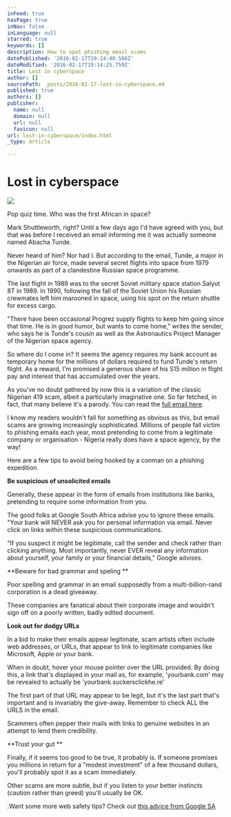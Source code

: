 ```yaml
---
inFeed: true
hasPage: true
inNav: false
inLanguage: null
starred: true
keywords: []
description: How to spot phishing email scams
datePublished: '2016-02-17T19:14:40.566Z'
dateModified: '2016-02-17T19:14:25.759Z'
title: Lost in cyberspace
author: []
sourcePath: _posts/2016-02-17-lost-in-cyberspace.md
published: true
authors: []
publisher:
  name: null
  domain: null
  url: null
  favicon: null
url: lost-in-cyberspace/index.html
_type: Article

---
```

# Lost in cyberspace
![](https://the-grid-user-content.s3-us-west-2.amazonaws.com/a66e69f2-ebee-45ea-a558-7db89776df1d.jpg)

Pop quiz time. Who was the first African in space?

Mark Shuttleworth, right? Until a few days ago I'd have agreed with you, but that was before I received an email informing me it was actually someone named Abacha Tunde.

Never heard of him? Nor had I. But according to the email, Tunde, a major in the Nigerian air force, made several secret flights into space from 1979 onwards as part of a clandestine Russian space programme.

The last flight in 1989 was to the secret Soviet military space station Salyut 8T in 1989\. In 1990, following the fall of the Soviet Union his Russian crewmates left him marooned in space, using his spot on the return shuttle for excess cargo.

"There have been occasional Progrez supply flights to keep him going since that time. He is in good humor, but wants to come home," writes the sender, who says he is Tunde's cousin as well as the Astronautics Project Manager of the Nigerian space agency.

So where do I come in? It seems the agency requires my bank account as temporary home for the millions of dollars required to fund Tunde's return flight. As a reward, I'm promised a generous share of his S15 million in flight pay and interest that has accumulated over the years.

As you've no doubt gathered by now this is a variation of the classic Nigerian 419 scam, albeit a particularly imaginative one. So far fetched, in fact, that many believe it's a parody. You can read the [full email here][0].

I know my readers wouldn't fall for something as obvious as this, but email scams are growing increasingly sophisticated. Millions of people fall victim to phishing emails each year, most pretending to come from a legitimate company or organisation - Nigeria really does have a space agency, by the way!

Here are a few tips to avoid being hooked by a conman on a phishing expedition.

**Be suspicious of unsolicited emails**

Generally, these appear in the form of emails from institutions like banks, pretending to require some information from you.

The good folks at Google South Africa advise you to ignore these emails. 
"Your bank will NEVER ask you for personal information via email. Never click on links within these suspicious communications.

"If you suspect it might be legitimate, call the sender and check rather than clicking anything. Most importantly, never EVER reveal any information about yourself, your family or your financial details," Google advises.

**Beware for bad grammar and speling **

Poor spelling and grammar in an email supposedly from a multi-billion-rand corporation is a dead giveaway.

These companies are fanatical about their corporate image and wouldn't sign off on a poorly written, badly edited document.

**Look out for dodgy URLs**

In a bid to make their emails appear legitimate, scam artists often include web addresses, or URLs, that appear to link to legitimate companies like Microsoft, Apple or your bank.

When in doubt, hover your mouse pointer over the URL provided. By doing this, a link that's displayed in your mail as, for example, 'yourbank.com' may be revealed to actually be 'yourbank.suckersclickhe.re'

The first part of that URL may appear to be legit, but it's the last part that's important and is invariably the give-away.
Remember to check ALL the URLS in the email.

Scammers often pepper their mails with links to genuine websites in an attempt to lend them credibility.

**Trust your gut **

Finally, if it seems too good to be true, it probably is.
If someone promises you millions in return for a "modest investment" of a few thousand dollars, you'll probably spot it as a scam immediately.

Other scams are more subtle, but if you listen to your better instincts (caution rather than greed) you'll usually be OK.

.Want some more web safety tips? Check out [this advice from Google SA][1]

[0]: http://boingboing.net/2016/02/12/nigerian-astronaut-lost-in-spa.html
[1]: http://thegrid.ai/geekbeard/safe-browsing-tips/